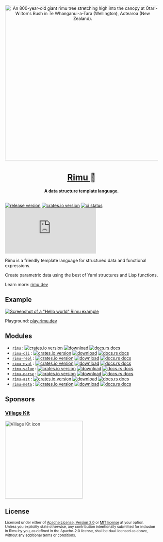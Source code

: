 <div align="center">
  <img
    src="./docs/public/rimu-tree-768x1024.jpg"
    alt="An 800-year-old giant rimu tree stretching high into the canopy at Ōtari-Wilton's Bush in Te Whanganui-a-Tara (Wellington), Aotearoa (New Zealand)."
    height="512px"
  />
</div>

<h1 align="center">
  <a href="https://rimu.dev">
    Rimu
  </a>
  🌱
</h1>

<div align="center">
  <strong>
    A data structure template language.
  </strong>
</div>

<br />

[![release version](https://img.shields.io/github/v/release/ahdinosaur/rimu?style=flat-square&display_name=tag&include_prereleases)](https://github.com/ahdinosaur/rimu/releases/latest)
[![crates.io version](https://img.shields.io/crates/v/rimu.svg?style=flat-square)](https://crates.io/crates/rimu)
[![ci status](https://img.shields.io/github/checks-status/ahdinosaur/rimu/main?style=flat-square)](https://github.com/ahdinosaur/rimu/actions/workflows/ci.yml?query=branch%3Amain)
[![chat](https://img.shields.io/matrix/rimu:matrix.org?style=flat-square&label=chat)](https://matrix.to/#/#rimu:matrix.org)

Rimu is a friendly template language for structured data and functional expressions.

Create parametric data using the best of Yaml structures and Lisp functions.

Learn more: [rimu.dev](https://rimu.dev)

## Example

[![Screenshot of a "Hello world" Rimu example](./screenshot.png)](https://play.rimu.dev/?i=bNcpBCoAgFATQqwweQ3DXohtE4EbxV8LPD31bdPs0aTMD88acpBp2sr4ATLUXcIokC2-Uriy3etPnXAbm7XM41x-Z-RkO1INK29YQY8A0UuRXYqWmMzELFrk4dTEv)

Playground: [play.rimu.dev](https://play.rimu.dev/?i=bNcpBCoAgFATQqwweQ3DXohtE4EbxV8LPD31bdPs0aTMD88acpBp2sr4ATLUXcIokC2-Uriy3etPnXAbm7XM41x-Z-RkO1INK29YQY8A0UuRXYqWmMzELFrk4dTEv)

## Modules

- [`rimu`](./rimu/) : [![crates.io version](https://img.shields.io/crates/v/rimu.svg?style=flat-square)](https://crates.io/crates/rimu) [![download](https://img.shields.io/crates/d/rimu.svg?style=flat-square)](https://crates.io/crates/rimu) [![docs.rs docs](https://img.shields.io/badge/docs-latest-blue.svg?style=flat-square)](https://docs.rs/rimu)
- [`rimu-cli`](./rimu-cli) : [![crates.io version](https://img.shields.io/crates/v/rimu-cli.svg?style=flat-square)](https://crates.io/crates/rimu-cli) [![download](https://img.shields.io/crates/d/rimu-cli.svg?style=flat-square)](https://crates.io/crates/rimu-cli) [![docs.rs docs](https://img.shields.io/badge/docs-latest-blue.svg?style=flat-square)](https://docs.rs/rimu-cli)
- [`rimu-repl`](./rimu-repl) : [![crates.io version](https://img.shields.io/crates/v/rimu-repl.svg?style=flat-square)](https://crates.io/crates/rimu-repl) [![download](https://img.shields.io/crates/d/rimu-repl.svg?style=flat-square)](https://crates.io/crates/rimu-repl) [![docs.rs docs](https://img.shields.io/badge/docs-latest-blue.svg?style=flat-square)](https://docs.rs/rimu-repl)
- [`rimu-eval`](./rimu-eval) : [![crates.io version](https://img.shields.io/crates/v/rimu-eval.svg?style=flat-square)](https://crates.io/crates/rimu-eval) [![download](https://img.shields.io/crates/d/rimu-eval.svg?style=flat-square)](https://crates.io/crates/rimu-eval) [![docs.rs docs](https://img.shields.io/badge/docs-latest-blue.svg?style=flat-square)](https://docs.rs/rimu-eval)
- [`rimu-value`](./rimu-value) : [![crates.io version](https://img.shields.io/crates/v/rimu-value.svg?style=flat-square)](https://crates.io/crates/rimu-value) [![download](https://img.shields.io/crates/d/rimu-value.svg?style=flat-square)](https://crates.io/crates/rimu-value) [![docs.rs docs](https://img.shields.io/badge/docs-latest-blue.svg?style=flat-square)](https://docs.rs/rimu-value)
- [`rimu-parse`](./rimu-parse) : [![crates.io version](https://img.shields.io/crates/v/rimu-parse.svg?style=flat-square)](https://crates.io/crates/rimu-parse) [![download](https://img.shields.io/crates/d/rimu-parse.svg?style=flat-square)](https://crates.io/crates/rimu-parse) [![docs.rs docs](https://img.shields.io/badge/docs-latest-blue.svg?style=flat-square)](https://docs.rs/rimu-parse)
- [`rimu-ast`](./rimu-ast) : [![crates.io version](https://img.shields.io/crates/v/rimu-ast.svg?style=flat-square)](https://crates.io/crates/rimu-ast) [![download](https://img.shields.io/crates/d/rimu-ast.svg?style=flat-square)](https://crates.io/crates/rimu-ast) [![docs.rs docs](https://img.shields.io/badge/docs-latest-blue.svg?style=flat-square)](https://docs.rs/rimu-ast)
- [`rimu-meta`](./rimu-meta) : [![crates.io version](https://img.shields.io/crates/v/rimu-meta.svg?style=flat-square)](https://crates.io/crates/rimu-meta) [![download](https://img.shields.io/crates/d/rimu-meta.svg?style=flat-square)](https://crates.io/crates/rimu-meta) [![docs.rs docs](https://img.shields.io/badge/docs-latest-blue.svg?style=flat-square)](https://docs.rs/rimu-meta)

## Sponsors

### [Village Kit](https://villagekit.com)

<a href="https://villagekit.com">
  <img
    src="https://villagekit.com/icon.svg"
    alt="Village Kit icon"
    height="256px"
  />
</a>

## License

<sup>
Licensed under either of <a href="LICENSE-APACHE">Apache License, Version
2.0</a> or <a href="LICENSE-MIT">MIT license</a> at your option.
</sup>

<br>

<sub>
Unless you explicitly state otherwise, any contribution intentionally submitted
for inclusion in Rimu by you, as defined in the Apache-2.0 license, shall be
dual licensed as above, without any additional terms or conditions.
</sub>
